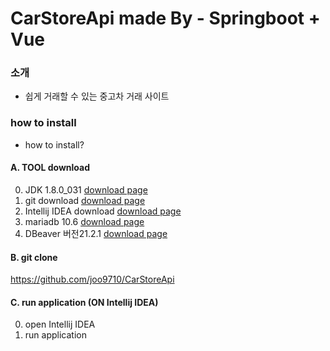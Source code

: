 # CarStoreApi made By - Springboot + Vue 


### 소개

* 쉽게 거래할 수 있는 중고차 거래 사이트 

### how to install
* how to install?

#### A. TOOL download
0. JDK 1.8.0_031 [download page](https://www.oracle.com/java/technologies/downloads/#java8-windows)
1. git download [download page](https://mirrors.edge.kernel.org/pub/software/scm/git/)
2. Intellij IDEA download [download page](https://www.jetbrains.com/ko-kr/idea/download/#section=windows)
3. mariadb 10.6 [download page](https://downloads.mariadb.org/)
4. DBeaver 버전21.2.1 [download page](https://dbeaver.io/download/)

#### B. git clone
https://github.com/joo9710/CarStoreApi

#### C. run application (ON Intellij IDEA)
0. open Intellij IDEA
1. run application
